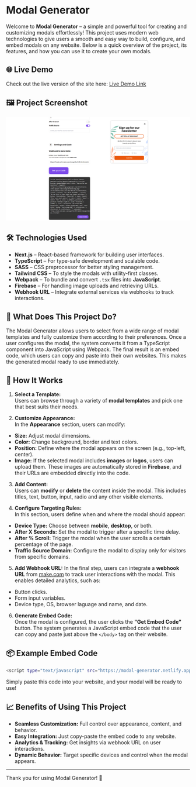 # Modal Generator

Welcome to **Modal Generator** – a simple and powerful tool for creating and customizing modals effortlessly! This project uses modern web technologies to give users a smooth and easy way to build, configure, and embed modals on any website. Below is a quick overview of the project, its features, and how you can use it to create your own modals.

## 🌐 Live Demo

Check out the live version of the site here: [Live Demo Link](https://modal-generator.netlify.app/)

## 🖼️ Project Screenshot

![page](./public/images/modal-images/page.png)

## 🛠️ Technologies Used

- **Next.js** – React-based framework for building user interfaces.
- **TypeScript** – For type-safe development and scalable code.
- **SASS** – CSS preprocessor for better styling management.
- **Tailwind CSS** – To style the modals with utility-first classes.
- **Webpack** – To bundle and convert `.tsx` files into **JavaScript**.
- **Firebase** – For handling image uploads and retrieving URLs.
- **Webhook URL** – Integrate external services via webhooks to track interactions.

## 🎯 What Does This Project Do?

The Modal Generator allows users to select from a wide range of modal templates and fully customize them according to their preferences. Once a user configures the modal, the system converts it from a TypeScript component into JavaScript using Webpack. The final result is an embed code, which users can copy and paste into their own websites. This makes the generated modal ready to use immediately.

## 🚀 How It Works

1. **Select a Template:**  
   Users can browse through a variety of **modal templates** and pick one that best suits their needs.

2. **Customize Appearance:**  
   In the **Appearance** section, users can modify:

- **Size:** Adjust modal dimensions.
- **Color:** Change background, border and text colors.
- **Position:** Define where the modal appears on the screen (e.g., top-left, center).
- **Image:** If the selected modal includes **images** or **logos**, users can upload them. These images are automatically stored in **Firebase**, and their URLs are embedded directly into the code.

3. **Add Content:**  
   Users can **modify** or **delete** the content inside the modal. This includes titles, text, button, input, radio and any other visible elements.

4. **Configure Targeting Rules:**  
   In this section, users define when and where the modal should appear:

- **Device Type:** Choose between **mobile**, **desktop**, or both.
- **After X Seconds:** Set the modal to trigger after a specific time delay.
- **After % Scroll:** Trigger the modal when the user scrolls a certain percentage of the page.
- **Traffic Source Domain:** Configure the modal to display only for visitors from specific domains.

5. **Add Webhook URL:** In the final step, users can integrate a **webhook URL** from [make.com](https://www.make.com/en) to track user interactions with the modal. This enables detailed analytics, such as:

- Button clicks.
- Form input variables.
- Device type, OS, browser laguage and name, and date.

6. **Generate Embed Code:**  
   Once the modal is configured, the user clicks the **"Get Embed Code"** button. The system generates a JavaScript embed code that the user can copy and paste just above the `</body>` tag on their website.

## 📦 Example Embed Code

```bash
<script type="text/javascript" src="https://modal-generator.netlify.app//dist/Template21.js"></script> <script> window.MyModal.init({ title: "Sign up for our newsletter", imageUrl: "https://firebasestorage.googleapis.com/v0/b/dropzone-cd38e.appspot.com/o/images%2Fmodal26bg.png?alt=media&token=67ecc25d-77be-465b-8c35-6e4afdf31b52", content: {content1: "GET 30% OF DISCOUNT" , content2: "Be the first to learn about new trends and offers."}, button: { buttonAnchor: "Subscribe" }, input: {input1: "Enter your email address" }, radio: { label1: "Women" , label2: "Men" }, sizes: "w-[480px]", position: { position: "bottom-5 right-5", slide: "translate-x-[120%]" }, color: { background: "bg-violet-600", borderColor: "border-2 border-violet-600", text: "text-white", }, device: "hidden sm:flex", afterSeconds: 5, afterScroll: 30, trafficSource: "", webhookUrl: "https://hook.eu2.make.com/owgs6fu2vf8fr4m2m4zfe6gvt6me7", }); </script>
```

Simply paste this code into your website, and your modal will be ready to use!

<!-- 🎥 Demo Video -->

## 📈 Benefits of Using This Project

- **Seamless Customization:** Full control over appearance, content, and behavior.
- **Easy Integration:** Just copy-paste the embed code to any website.
- **Analytics & Tracking:** Get insights via webhook URL on user interactions.
- **Dynamic Behavior:** Target specific devices and control when the modal appears.

---

Thank you for using Modal Generator! 🎉
